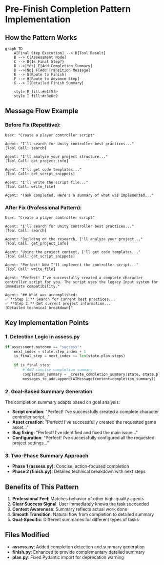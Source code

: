 # Pre-Finish Completion Pattern Implementation

## How the Pattern Works

```mermaid
graph TD
    A[Final Step Execution] --> B[Tool Result]
    B --> C[Assessment Node]
    C --> D{Is Final Step?}
    D -->|Yes| E[Add Completion Summary]
    D -->|No| F[Add Transition Message]
    E --> G[Route to Finish]
    F --> H[Route to Advance Step]
    G --> I[Detailed Finish Summary]
    
    style E fill:#e1f5fe
    style I fill:#c8e6c9
```

## Message Flow Example

### Before Fix (Repetitive):
```
User: "Create a player controller script"

Agent: "I'll search for Unity controller best practices..."
[Tool Call: search]

Agent: "I'll analyze your project structure..."  
[Tool Call: get_project_info]

Agent: "I'll get code templates..."
[Tool Call: get_script_snippets]

Agent: "I'll write the script file..."
[Tool Call: write_file]

Agent: "Task completed. Here's a summary of what was implemented..."
```

### After Fix (Professional Pattern):
```
User: "Create a player controller script"

Agent: "I'll search for Unity controller best practices..."
[Tool Call: search]

Agent: "Building on the research, I'll analyze your project..."
[Tool Call: get_project_info]

Agent: "Using the project context, I'll get code templates..."
[Tool Call: get_script_snippets]

Agent: "Perfect! Now I'll implement the controller script..."
[Tool Call: write_file]

Agent: "Perfect! I've successfully created a complete character controller script for you. The script uses the legacy Input system for immediate compatibility."

Agent: "## What was accomplished:
✅ **Step 1:** Search for current best practices...
✅ **Step 2:** Get current project information...
[Detailed technical breakdown]"
```

## Key Implementation Points

### 1. Detection Logic in assess.py
```python
if assessment.outcome == "success":
    next_index = state.step_index + 1
    is_final_step = next_index >= len(state.plan.steps)
    
    if is_final_step:
        # Add concise completion summary
        completion_summary = _create_completion_summary(state, state.plan.goal)
        messages_to_add.append(AIMessage(content=completion_summary))
```

### 2. Goal-Based Summary Generation
The completion summary adapts based on goal analysis:
- **Script creation**: "Perfect! I've successfully created a complete character controller script..."
- **Asset creation**: "Perfect! I've successfully created the requested game asset..."
- **Bug fixing**: "Perfect! I've identified and fixed the main issue..."
- **Configuration**: "Perfect! I've successfully configured all the requested project settings..."

### 3. Two-Phase Summary Approach
- **Phase 1 (assess.py)**: Concise, action-focused completion
- **Phase 2 (finish.py)**: Detailed technical breakdown with next steps

## Benefits of This Pattern

1. **Professional Feel**: Matches behavior of other high-quality agents
2. **Clear Success Signal**: User immediately knows the task succeeded
3. **Context Awareness**: Summary reflects actual work done
4. **Smooth Transition**: Natural flow from completion to detailed summary
5. **Goal-Specific**: Different summaries for different types of tasks

## Files Modified

- **assess.py**: Added completion detection and summary generation
- **finish.py**: Enhanced to provide complementary detailed summary
- **plan.py**: Fixed Pydantic import for deprecation warning